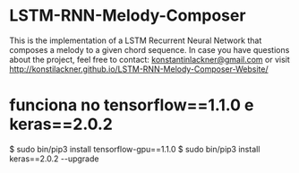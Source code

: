 # LSTM-RNN-Melody-Composer
This is the implementation of a LSTM Recurrent Neural Network that composes a melody to a given chord sequence.
In case you have questions about the project, feel free to contact: konstantinlackner@gmail.com or visit http://konstilackner.github.io/LSTM-RNN-Melody-Composer-Website/


# funciona no tensorflow==1.1.0 e keras==2.0.2

$  sudo bin/pip3 install tensorflow-gpu==1.1.0
$  sudo bin/pip3 install keras==2.0.2 --upgrade
